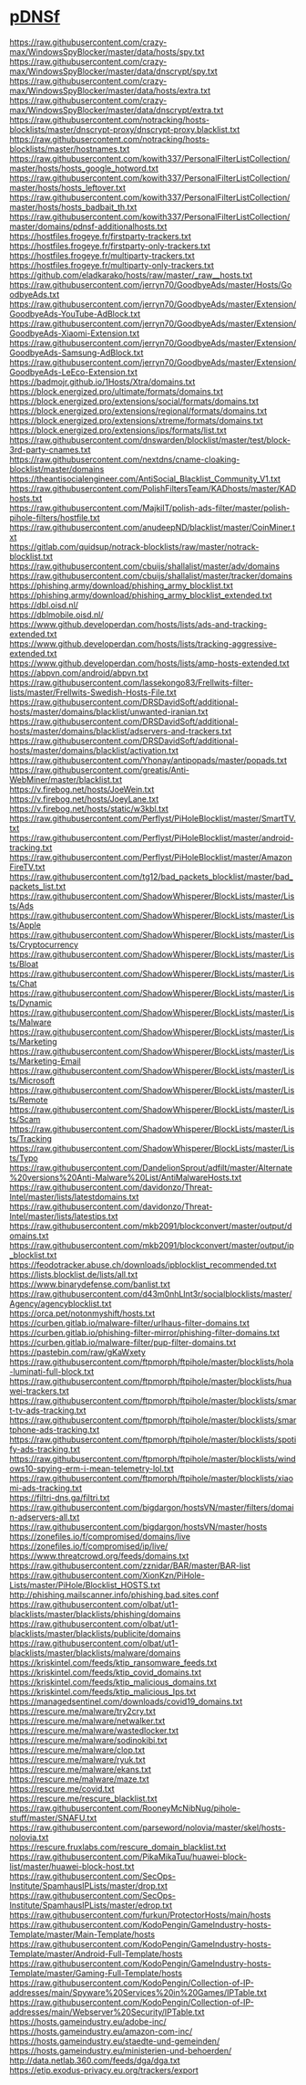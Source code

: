 # [pDNSf](https://github.com/j-moriarti/pDNSf-Hosts-collection/blob/master/Download-and-Process-Hosts.sh)

https://raw.githubusercontent.com/crazy-max/WindowsSpyBlocker/master/data/hosts/spy.txt
<br>
https://raw.githubusercontent.com/crazy-max/WindowsSpyBlocker/master/data/dnscrypt/spy.txt
<br>
https://raw.githubusercontent.com/crazy-max/WindowsSpyBlocker/master/data/hosts/extra.txt
<br>
https://raw.githubusercontent.com/crazy-max/WindowsSpyBlocker/master/data/dnscrypt/extra.txt
<br>
https://raw.githubusercontent.com/notracking/hosts-blocklists/master/dnscrypt-proxy/dnscrypt-proxy.blacklist.txt
<br>
https://raw.githubusercontent.com/notracking/hosts-blocklists/master/hostnames.txt
<br>
https://raw.githubusercontent.com/kowith337/PersonalFilterListCollection/master/hosts/hosts_google_hotword.txt
<br>
https://raw.githubusercontent.com/kowith337/PersonalFilterListCollection/master/hosts/hosts_leftover.txt
<br>
https://raw.githubusercontent.com/kowith337/PersonalFilterListCollection/master/hosts/hosts_badbait_th.txt
<br>
https://raw.githubusercontent.com/kowith337/PersonalFilterListCollection/master/domains/pdnsf-additionalhosts.txt
<br>
https://hostfiles.frogeye.fr/firstparty-trackers.txt
<br>
https://hostfiles.frogeye.fr/firstparty-only-trackers.txt
<br>
https://hostfiles.frogeye.fr/multiparty-trackers.txt
<br>
https://hostfiles.frogeye.fr/multiparty-only-trackers.txt
<br>
https://github.com/eladkarako/hosts/raw/master/_raw__hosts.txt
<br>
https://raw.githubusercontent.com/jerryn70/GoodbyeAds/master/Hosts/GoodbyeAds.txt
<br>
https://raw.githubusercontent.com/jerryn70/GoodbyeAds/master/Extension/GoodbyeAds-YouTube-AdBlock.txt
<br>
https://raw.githubusercontent.com/jerryn70/GoodbyeAds/master/Extension/GoodbyeAds-Xiaomi-Extension.txt
<br>
https://raw.githubusercontent.com/jerryn70/GoodbyeAds/master/Extension/GoodbyeAds-Samsung-AdBlock.txt
<br>
https://raw.githubusercontent.com/jerryn70/GoodbyeAds/master/Extension/GoodbyeAds-LeEco-Extension.txt
<br>
https://badmojr.github.io/1Hosts/Xtra/domains.txt
<br>
https://block.energized.pro/ultimate/formats/domains.txt
<br>
https://block.energized.pro/extensions/social/formats/domains.txt
<br>
https://block.energized.pro/extensions/regional/formats/domains.txt
<br>
https://block.energized.pro/extensions/xtreme/formats/domains.txt
<br>
https://block.energized.pro/extensions/ips/formats/list.txt
<br>
https://raw.githubusercontent.com/dnswarden/blocklist/master/test/block-3rd-party-cnames.txt
<br>
https://raw.githubusercontent.com/nextdns/cname-cloaking-blocklist/master/domains
<br>
https://theantisocialengineer.com/AntiSocial_Blacklist_Community_V1.txt
<br>
https://raw.githubusercontent.com/PolishFiltersTeam/KADhosts/master/KADhosts.txt
<br>
https://raw.githubusercontent.com/MajkiIT/polish-ads-filter/master/polish-pihole-filters/hostfile.txt
<br>
https://raw.githubusercontent.com/anudeepND/blacklist/master/CoinMiner.txt
<br>
https://gitlab.com/quidsup/notrack-blocklists/raw/master/notrack-blocklist.txt
<br>
https://raw.githubusercontent.com/cbuijs/shallalist/master/adv/domains
<br>
https://raw.githubusercontent.com/cbuijs/shallalist/master/tracker/domains
<br>
https://phishing.army/download/phishing_army_blocklist.txt
<br>
https://phishing.army/download/phishing_army_blocklist_extended.txt
<br>
https://dbl.oisd.nl/
<br>
https://dblmobile.oisd.nl/
<br>
https://www.github.developerdan.com/hosts/lists/ads-and-tracking-extended.txt
<br>
https://www.github.developerdan.com/hosts/lists/tracking-aggressive-extended.txt
<br>
https://www.github.developerdan.com/hosts/lists/amp-hosts-extended.txt
<br>
https://abpvn.com/android/abpvn.txt
<br>
https://raw.githubusercontent.com/lassekongo83/Frellwits-filter-lists/master/Frellwits-Swedish-Hosts-File.txt
<br>
https://raw.githubusercontent.com/DRSDavidSoft/additional-hosts/master/domains/blacklist/unwanted-iranian.txt
<br>
https://raw.githubusercontent.com/DRSDavidSoft/additional-hosts/master/domains/blacklist/adservers-and-trackers.txt
<br>
https://raw.githubusercontent.com/DRSDavidSoft/additional-hosts/master/domains/blacklist/activation.txt
<br>
https://raw.githubusercontent.com/Yhonay/antipopads/master/popads.txt
<br>
https://raw.githubusercontent.com/greatis/Anti-WebMiner/master/blacklist.txt
<br>
https://v.firebog.net/hosts/JoeWein.txt
<br>
https://v.firebog.net/hosts/JoeyLane.txt
<br>
https://v.firebog.net/hosts/static/w3kbl.txt
<br>
https://raw.githubusercontent.com/Perflyst/PiHoleBlocklist/master/SmartTV.txt
<br>
https://raw.githubusercontent.com/Perflyst/PiHoleBlocklist/master/android-tracking.txt
<br>
https://raw.githubusercontent.com/Perflyst/PiHoleBlocklist/master/AmazonFireTV.txt
<br>
https://raw.githubusercontent.com/tg12/bad_packets_blocklist/master/bad_packets_list.txt
<br>
https://raw.githubusercontent.com/ShadowWhisperer/BlockLists/master/Lists/Ads
<br>
https://raw.githubusercontent.com/ShadowWhisperer/BlockLists/master/Lists/Apple
<br>
https://raw.githubusercontent.com/ShadowWhisperer/BlockLists/master/Lists/Cryptocurrency
<br>
https://raw.githubusercontent.com/ShadowWhisperer/BlockLists/master/Lists/Bloat
<br>
https://raw.githubusercontent.com/ShadowWhisperer/BlockLists/master/Lists/Chat
<br>
https://raw.githubusercontent.com/ShadowWhisperer/BlockLists/master/Lists/Dynamic
<br>
https://raw.githubusercontent.com/ShadowWhisperer/BlockLists/master/Lists/Malware
<br>
https://raw.githubusercontent.com/ShadowWhisperer/BlockLists/master/Lists/Marketing
<br>
https://raw.githubusercontent.com/ShadowWhisperer/BlockLists/master/Lists/Marketing-Email
<br>
https://raw.githubusercontent.com/ShadowWhisperer/BlockLists/master/Lists/Microsoft
<br>
https://raw.githubusercontent.com/ShadowWhisperer/BlockLists/master/Lists/Remote
<br>
https://raw.githubusercontent.com/ShadowWhisperer/BlockLists/master/Lists/Scam
<br>
https://raw.githubusercontent.com/ShadowWhisperer/BlockLists/master/Lists/Tracking
<br>
https://raw.githubusercontent.com/ShadowWhisperer/BlockLists/master/Lists/Typo
<br>
https://raw.githubusercontent.com/DandelionSprout/adfilt/master/Alternate%20versions%20Anti-Malware%20List/AntiMalwareHosts.txt
<br>
https://raw.githubusercontent.com/davidonzo/Threat-Intel/master/lists/latestdomains.txt
<br>
https://raw.githubusercontent.com/davidonzo/Threat-Intel/master/lists/latestips.txt
<br>
https://raw.githubusercontent.com/mkb2091/blockconvert/master/output/domains.txt
<br>
https://raw.githubusercontent.com/mkb2091/blockconvert/master/output/ip_blocklist.txt
<br>
https://feodotracker.abuse.ch/downloads/ipblocklist_recommended.txt
<br>
https://lists.blocklist.de/lists/all.txt
<br>
https://www.binarydefense.com/banlist.txt
<br>
https://raw.githubusercontent.com/d43m0nhLInt3r/socialblocklists/master/Agency/agencyblocklist.txt
<br>
https://orca.pet/notonmyshift/hosts.txt
<br>
https://curben.gitlab.io/malware-filter/urlhaus-filter-domains.txt
<br>
https://curben.gitlab.io/phishing-filter-mirror/phishing-filter-domains.txt
<br>
https://curben.gitlab.io/malware-filter/pup-filter-domains.txt
<br>
https://pastebin.com/raw/gKaWxety
<br>
https://raw.githubusercontent.com/ftpmorph/ftpihole/master/blocklists/hola-luminati-full-block.txt
<br>
https://raw.githubusercontent.com/ftpmorph/ftpihole/master/blocklists/huawei-trackers.txt
<br>
https://raw.githubusercontent.com/ftpmorph/ftpihole/master/blocklists/smart-tv-ads-tracking.txt
<br>
https://raw.githubusercontent.com/ftpmorph/ftpihole/master/blocklists/smartphone-ads-tracking.txt
<br>
https://raw.githubusercontent.com/ftpmorph/ftpihole/master/blocklists/spotify-ads-tracking.txt
<br>
https://raw.githubusercontent.com/ftpmorph/ftpihole/master/blocklists/windows10-spying-erm-i-mean-telemetry-lol.txt
<br>
https://raw.githubusercontent.com/ftpmorph/ftpihole/master/blocklists/xiaomi-ads-tracking.txt
<br>
https://filtri-dns.ga/filtri.txt
<br>
https://raw.githubusercontent.com/bigdargon/hostsVN/master/filters/domain-adservers-all.txt
<br>
https://raw.githubusercontent.com/bigdargon/hostsVN/master/hosts
<br>
https://zonefiles.io/f/compromised/domains/live
<br>
https://zonefiles.io/f/compromised/ip/live/
<br>
https://www.threatcrowd.org/feeds/domains.txt
<br>
https://raw.githubusercontent.com/zznidar/BAR/master/BAR-list
<br>
https://raw.githubusercontent.com/XionKzn/PiHole-Lists/master/PiHole/Blocklist_HOSTS.txt
<br>
http://phishing.mailscanner.info/phishing.bad.sites.conf
<br>
https://raw.githubusercontent.com/olbat/ut1-blacklists/master/blacklists/phishing/domains
<br>
https://raw.githubusercontent.com/olbat/ut1-blacklists/master/blacklists/publicite/domains
<br>
https://raw.githubusercontent.com/olbat/ut1-blacklists/master/blacklists/malware/domains
<br>
https://kriskintel.com/feeds/ktip_ransomware_feeds.txt
<br>
https://kriskintel.com/feeds/ktip_covid_domains.txt
<br>
https://kriskintel.com/feeds/ktip_malicious_domains.txt
<br>
https://kriskintel.com/feeds/ktip_malicious_Ips.txt
<br>
https://managedsentinel.com/downloads/covid19_domains.txt
<br>
https://rescure.me/malware/try2cry.txt
<br>
https://rescure.me/malware/netwalker.txt
<br>
https://rescure.me/malware/wastedlocker.txt
<br>
https://rescure.me/malware/sodinokibi.txt
<br>
https://rescure.me/malware/clop.txt
<br>
https://rescure.me/malware/ryuk.txt
<br>
https://rescure.me/malware/ekans.txt
<br>
https://rescure.me/malware/maze.txt
<br>
https://rescure.me/covid.txt
<br>
https://rescure.me/rescure_blacklist.txt
<br>
https://raw.githubusercontent.com/RooneyMcNibNug/pihole-stuff/master/SNAFU.txt
<br>
https://raw.githubusercontent.com/parseword/nolovia/master/skel/hosts-nolovia.txt
<br>
https://rescure.fruxlabs.com/rescure_domain_blacklist.txt
<br>
https://raw.githubusercontent.com/PikaMikaTuu/huawei-block-list/master/huawei-block-host.txt
<br>
https://raw.githubusercontent.com/SecOps-Institute/SpamhausIPLists/master/drop.txt
<br>
https://raw.githubusercontent.com/SecOps-Institute/SpamhausIPLists/master/edrop.txt
<br>
https://raw.githubusercontent.com/furkun/ProtectorHosts/main/hosts
<br>
https://raw.githubusercontent.com/KodoPengin/GameIndustry-hosts-Template/master/Main-Template/hosts
<br>
https://raw.githubusercontent.com/KodoPengin/GameIndustry-hosts-Template/master/Android-Full-Template/hosts
<br>
https://raw.githubusercontent.com/KodoPengin/GameIndustry-hosts-Template/master/Gaming-Full-Template/hosts
<br>
https://raw.githubusercontent.com/KodoPengin/Collection-of-IP-addresses/main/Spyware%20Services%20in%20Games/IPTable.txt
<br>
https://raw.githubusercontent.com/KodoPengin/Collection-of-IP-addresses/main/Webserver%20Security/IPTable.txt
<br>
https://hosts.gameindustry.eu/adobe-inc/
<br>
https://hosts.gameindustry.eu/amazon-com-inc/
<br>
https://hosts.gameindustry.eu/staedte-und-gemeinden/
<br>
https://hosts.gameindustry.eu/ministerien-und-behoerden/
<br>
http://data.netlab.360.com/feeds/dga/dga.txt
<br>
https://etip.exodus-privacy.eu.org/trackers/export
<br>
